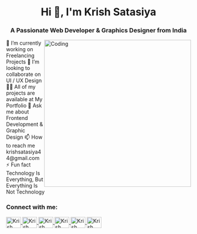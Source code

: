 <h1 align="center">Hi 👋, I'm Krish Satasiya</h1>
<h3 align="center">A Passionate Web Developer & Graphics Designer from India</h3>
<img align="right" alt="Coding" width="400" src="https://img.freepik.com/premium-vector/young-man-writing-code-desktop-computer-software-developer-work-programming_625536-3102.jpg">
🔭 I’m currently working on Freelancing Projects           
👯 I’m looking to collaborate on UI / UX Design
👨‍💻 All of my projects are available at My Portfolio
💬 Ask me about Frontend Development & Graphic Design
📫 How to reach me krishsatasiya44@gmail.com
⚡ Fun fact Technology Is Everything, But Everything Is Not Technology
<h3 align="left">Connect with me:</h3>
<p align="left">
  <a href="https://twitter.com/krish_satasiya" target="_blank">
    <img align="center" src="https://raw.githubusercontent.com/rahuldkjain/github-profile-readme-generator/master/src/images/icons/Social/twitter.svg" alt="Krish Satasiya on Twitter" height="30" width="40" />
  </a>
  <a href="https://linkedin.com/in/mrkrishsatasiya" target="_blank">
    <img align="center" src="https://raw.githubusercontent.com/rahuldkjain/github-profile-readme-generator/master/src/images/icons/Social/linked-in-alt.svg" alt="Krish Satasiya on LinkedIn" height="30" width="40" />
  </a>
  <a href="https://stackoverflow.com/users/22868652/krish-satasiya" target="">
    <img align="center" src="https://raw.githubusercontent.com/rahuldkjain/github-profile-readme-generator/master/src/images/icons/Social/stack-overflow.svg" alt="Krish Satasiya on Stack Overflow" height="30" width="40" />
  </a>
  <a href="https://fb.com/krish.satasiya.5811" target="">
    <img align="center" src="https://raw.githubusercontent.com/rahuldkjain/github-profile-readme-generator/master/src/images/icons/Social/facebook.svg" alt="Krish Satasiya on Facebook" height="30" width="40" />
  </a>
  <a href="https://instagram.com/satasiya.krish" target="">
    <img align="center" src="https://raw.githubusercontent.com/rahuldkjain/github-profile-readme-generator/master/src/images/icons/Social/instagram.svg" alt="Krish Satasiya on Instagram" height="30" width="40" />
  </a>
  <a href="https://www.youtube.com/c/krishsataisya" target="">
    <img align="center" src="https://raw.githubusercontent.com/rahuldkjain/github-profile-readme-generator/master/src/images/icons/Social/youtube.svg" alt="Krish Satasiya on YouTube" height="30" width="40" />
  </a>
</p>
